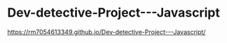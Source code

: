 # Dev-detective-Project---Javascript
 https://rm7054613349.github.io/Dev-detective-Project---Javascript/
